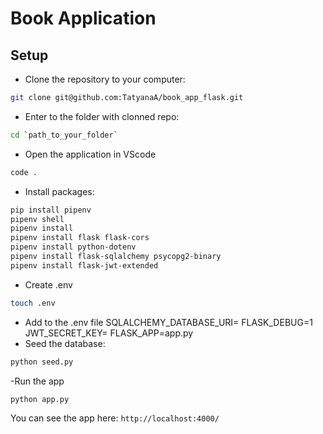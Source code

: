 # Book Application
## Setup

- Clone the repository to your computer:
```bash
git clone git@github.com:TatyanaA/book_app_flask.git
```
- Enter to the folder with clonned repo:

```bash
cd `path_to_your_folder`
```

- Open the application in VScode
```bash
code .
```  
- Install packages: 
```bash
pip install pipenv 
pipenv shell
pipenv install 
pipenv install flask flask-cors
pipenv install python-dotenv 
pipenv install flask-sqlalchemy psycopg2-binary
pipenv install flask-jwt-extended
```
- Create .env
```bash
touch .env
```
- Add to the .env file 
    SQLALCHEMY_DATABASE_URI=<link to your DB>
    FLASK_DEBUG=1
    JWT_SECRET_KEY=
    FLASK_APP=app.py
- Seed the database: 
```bash
python seed.py
```
-Run the app
```bash
python app.py
```
You can see the app here:
`http://localhost:4000/`



